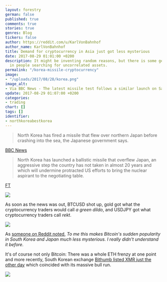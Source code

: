 ```yaml
---
layout: forestry
german: false
published: true
comments: true
stories: true
genres: Blog
tickers: false
author: https://reddit.com/u/KarlVonBahnhof
author_name: KarlVonBahnhof
title: Demand for cryptocurrency in Asia just got less mysterious
date: 2017-08-29 01:01:00 +0200
description: It might be inventing random reasons, but there is some general truth
  in people searching for uncorrelated assets.
permalink: "/korea-missile-cryptocurrency"
image:
- "/uploads/2017/08/28/korea.png"
image_alt:
- Via BBC News - The latest missile test follows a similar launch on Saturday
update: 2017-08-29 01:07:00 +0200
categories:
- trading
chart: []
tags: []
identifier:
- northkoreabestkorea
---
```

> North Korea has fired a missile that flew over northern Japan before crashing into the sea, the Japanese government says.

[BBC News](http://www.bbc.com/news/world-asia-41078187)

> North Korea has launched a ballistic missile that overflew Japan, an aggressive step the country has not taken in almost 20 years and which will undermine protracted US efforts to bring the nuclear aspirant to the negotiating table.

[FT](https://www.ft.com/content/46910d8c-d958-3e46-ac69-8c739cbf052b)

<img src="https://data.altcointrading.net/img/gold.png" style="max-width:100%">

As soon as the news was out, BTCUSD shot up, gold got what the cryptocurrency traders would call *a green dildo*, and USDJPY got what cryptocurrency traders call *rekt*.

<img src="https://data.altcointrading.net/img/usdjpy.png" style="max-width:100%">

As [someone on Reddit noted](https://www.reddit.com/r/BitcoinMarkets/comments/6wh1vp/daily_discussion_monday_august_28_2017/dm97mhc/), *To me this makes Bitcoin's sudden popularity in South Korea and Japan much less mysterious. I really didn't understand it before.*

It's of course not only Bitcoin: There was a whole ETH frenzy at one point and more recently, South Korean exchange [Bithumb listed XMR just the other day](https://www.reddit.com/r/Monero/comments/6vwlfl/hello_im_korean/) which coincided with its massive bull run.

<img src="https://data.altcointrading.net/img/xmr.png" style="max-width:100%">
